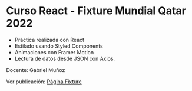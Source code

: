 # Curso React - Fixture Mundial Qatar 2022

- Práctica realizada con React 
- Estilado usando Styled Components
- Animaciones con Framer Motion 
- Lectura de datos desde JSON con Axios.

Docente: Gabriel Muñoz

Ver publicación: <a href="https://nickochamorro.github.io/React-FixtureMundial2022/" Target="_blank">Página Fixture </a>

